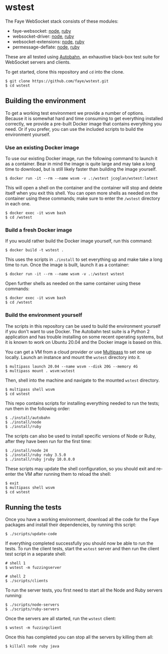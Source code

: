 # wstest

The Faye WebSocket stack consists of these modules:

- faye-websocket: [node](https://github.com/faye/faye-websocket-node),
  [ruby](https://github.com/faye/faye-websocket-ruby)
- websocket-driver: [node](https://github.com/faye/websocket-driver-node),
  [ruby](https://github.com/faye/websocket-driver-ruby)
- websocket-extensions:
  [node](https://github.com/faye/websocket-extensions-node),
  [ruby](https://github.com/faye/websocket-extensions-ruby)
- permessage-deflate: [node](https://github.com/faye/permessage-deflate-node),
  [ruby](https://github.com/faye/permessage-deflate-ruby)

These are all tested using
[Autobahn](https://github.com/crossbario/autobahn-testsuite), an exhaustive
black-box test suite for WebSocket servers and clients.

To get started, clone this repository and `cd` into the clone.

    $ git clone https://github.com/faye/wstest.git
    $ cd wstest


## Building the environment

To get a working test environment we provide a number of options. Because it is
somewhat hard and time consuming to get everything installed correctly, we
provide a pre-built Docker image that contains everything you need. Or if you
prefer, you can use the included scripts to build the environment yourself.

### Use an existing Docker image

To use our existing Docker image, run the following command to launch it as a
container. Bear in mind the image is quite large and may take a long time to
download, but is still likely faster than building the image yourself.

    $ docker run -it --rm --name wsvm -v .:/wstest jcoglan/wstest:latest

This will open a shell on the container and the container will stop and delete
itself when you exit this shell. You can open more shells as needed on the
container using these commands; make sure to enter the `/wstest` directory in
each one.

    $ docker exec -it wsvm bash
    $ cd /wstest

### Build a fresh Docker image

If you would rather build the Docker image yourself, run this command:

    $ docker build -t wstest .

This uses the scripts in `./install` to set everything up and make take a long
time to run. Once the image is built, launch it as a container:

    $ docker run -it --rm --name wsvm -v .:/wstest wstest

Open further shells as needed on the same container using these commands:

    $ docker exec -it wsvm bash
    $ cd /wstest

### Build the environment yourself

The scripts in this repository can be used to build the environment yourself if
you don't want to use Docker. The Autobahn test suite is a Python 2 application
and has trouble installing on some recent operating systems, but it is known to
work on Ubuntu 20.04 and the Docker image is based on this.

You can get a VM from a cloud provider or use
[Multipass](https://multipass.run/) to set one up locally. Launch an instance
and mount the `wstest` directory into it.

    $ multipass launch 20.04 --name wsvm --disk 20G --memory 4G
    $ multipass mount . wsvm:wstest

Then, shell into the machine and navigate to the mounted `wstest` directory.

    $ multipass shell wsvm
    $ cd wstest

This repo contains scripts for installing everything needed to run the tests;
run them in the following order:

    $ ./install/autobahn
    $ ./install/node
    $ ./install/ruby

The scripts can also be used to install specific versions of Node or Ruby, after
they have been run for the first time:

    $ ./install/node 24
    $ ./install/ruby ruby 3.5.0
    $ ./install/ruby jruby 10.0.0.0

These scripts may update the shell configuration, so you should exit and
re-enter the VM after running them to reload the shell:

    $ exit
    $ multipass shell wsvm
    $ cd wstest


## Running the tests

Once you have a working environment, download all the code for the Faye packages
and install their dependencies, by running this script:

    $ ./scripts/update-code

If everything completed successfully you should now be able to run the tests. To
run the client tests, start the `wstest` server and then run the client test
script in a separate shell:

    # shell 1
    $ wstest -m fuzzingserver

    # shell 2
    $ ./scripts/clients

To run the server tests, you first need to start all the Node and Ruby servers
running:

    $ ./scripts/node-servers
    $ ./scripts/ruby-servers

Once the servers are all started, run the `wstest` client:

    $ wstest -m fuzzingclient

Once this has completed you can stop all the servers by killing them all:

    $ killall node ruby java
